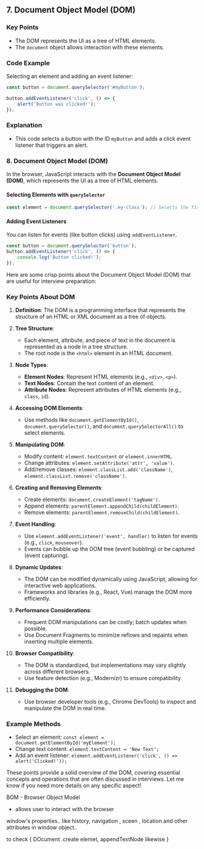 

## 7. Document Object Model (DOM)

### Key Points
- The DOM represents the UI as a tree of HTML elements.
- The `document` object allows interaction with these elements.

### Code Example
Selecting an element and adding an event listener:

```javascript
const button = document.querySelector('#myButton');

button.addEventListener('click', () => {
    alert('Button was clicked!');
});
```

### Explanation
- This code selects a button with the ID `myButton` and adds a click event listener that triggers an alert.


### 8. Document Object Model (DOM)

In the browser, JavaScript interacts with the **Document Object Model (DOM)**, which represents the UI as a tree of HTML elements.

#### Selecting Elements with `querySelector`

```javascript
const element = document.querySelector('.my-class'); // Selects the first element with class 'my-class'
```

#### Adding Event Listeners

You can listen for events (like button clicks) using `addEventListener`.

```javascript
const button = document.querySelector('button');
button.addEventListener('click', () => {
    console.log('Button clicked!');
});
```




Here are some crisp points about the Document Object Model (DOM) that are useful for interview preparation:

### Key Points About DOM

1. **Definition**: The DOM is a programming interface that represents the structure of an HTML or XML document as a tree of objects.

2. **Tree Structure**:
   - Each element, attribute, and piece of text in the document is represented as a node in a tree structure.
   - The root node is the `<html>` element in an HTML document.

3. **Node Types**:
   - **Element Nodes**: Represent HTML elements (e.g., `<div>`, `<p>`).
   - **Text Nodes**: Contain the text content of an element.
   - **Attribute Nodes**: Represent attributes of HTML elements (e.g., `class`, `id`).

4. **Accessing DOM Elements**:
   - Use methods like `document.getElementById()`, `document.querySelector()`, and `document.querySelectorAll()` to select elements.

5. **Manipulating DOM**:
   - Modify content: `element.textContent` or `element.innerHTML`.
   - Change attributes: `element.setAttribute('attr', 'value')`.
   - Add/remove classes: `element.classList.add('className')`, `element.classList.remove('className')`.

6. **Creating and Removing Elements**:
   - Create elements: `document.createElement('tagName')`.
   - Append elements: `parentElement.appendChild(childElement)`.
   - Remove elements: `parentElement.removeChild(childElement)`.

7. **Event Handling**:
   - Use `element.addEventListener('event', handler)` to listen for events (e.g., `click`, `mouseover`).
   - Events can bubble up the DOM tree (event bubbling) or be captured (event capturing).

8. **Dynamic Updates**:
   - The DOM can be modified dynamically using JavaScript, allowing for interactive web applications.
   - Frameworks and libraries (e.g., React, Vue) manage the DOM more efficiently.

9. **Performance Considerations**:
   - Frequent DOM manipulations can be costly; batch updates when possible.
   - Use Document Fragments to minimize reflows and repaints when inserting multiple elements.

10. **Browser Compatibility**:
    - The DOM is standardized, but implementations may vary slightly across different browsers.
    - Use feature detection (e.g., Modernizr) to ensure compatibility.

11. **Debugging the DOM**:
    - Use browser developer tools (e.g., Chrome DevTools) to inspect and manipulate the DOM in real time.

### Example Methods
- Select an element: `const element = document.getElementById('myElement');`
- Change text content: `element.textContent = 'New Text';`
- Add an event listener: `element.addEventListener('click', () => alert('Clicked!'));`

These points provide a solid overview of the DOM, covering essential concepts and operations that are often discussed in interviews. Let me know if you need more details on any specific aspect!



BOM - Browser Object Model

* allows user to interact with the browser

window's properties.. like history, navigation , sceen , location and other attributes in window object..



to check {
DOcument .create elemet, appendTextNode likewise 
}

